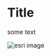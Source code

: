 # Title 

some text 

![esri image](https://i1.wp.com/geoawesomeness.com/wp-content/uploads/2016/09/Esri-logo.jpg)